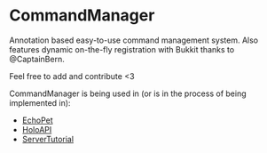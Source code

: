 CommandManager
==============

Annotation based easy-to-use command management system. Also features dynamic on-the-fly registration with Bukkit thanks to @CaptainBern.

Feel free to add and contribute <3

CommandManager is being used in (or is in the process of being implemented in):
* [EchoPet](https://github.com/DSH105/EchoPet)
* [HoloAPI](https://github.com/DSH105/HoloAPI)
* [ServerTutorial](https://github.com/hawkfalcon/ServerTutorial)
